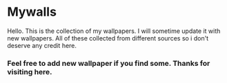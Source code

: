 # Mywalls
Hello. This is the collection of my wallpapers. I will sometime update it with new wallpapers. All of these collected from different sources so i don't deserve any credit here.
### Feel free to add new wallpaper if you find some. Thanks for visiting here.


